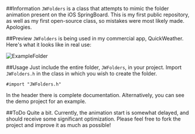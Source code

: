 ##Information
`JWFolders` is a class that attempts to mimic the folder animation present on the iOS SpringBoard.  This is my first public repository, as well as my first open-source class, so mistakes were most likely made.  Apologies.

##Preview
`JWFolders` is being used in my commercial app, QuickWeather.  Here's what it looks like in real use:

![ExampleFolder](http://www.appjon.com/assets/QuickWeather_folder.png)

##Usage
Just include the entire folder, `JWFolders`, in your project.  Import `JWFolders.h` in the class in which you wish to create the folder.

    #import "JWFolders.h"

In the header there is complete documentation.  Alternatively, you can see the demo project for an example.

##ToDo
Quite a bit.  Currently, the animation start is somewhat delayed, and should receive some significant optimization.  Please feel free to fork the project and improve it as much as possible!